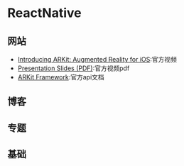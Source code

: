 # ReactNative


## 网站
- [Introducing ARKit: Augmented Reality for iOS](https://developer.apple.com/videos/play/wwdc2017/602/):官方视频
- [Presentation Slides (PDF)](https://devstreaming-cdn.apple.com/videos/wwdc/2017/602pxa6f2vw71ze/602/602_introducing_arkit_augmented_reality_for_ios.pdf?dl=1):官方视频pdf
- [ARKit Framework](https://developer.apple.com/documentation/arkit):官方api文档

## 博客


## 专题

## 基础




